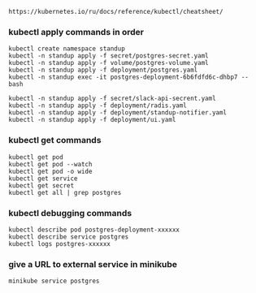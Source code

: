 ```shell
https://kubernetes.io/ru/docs/reference/kubectl/cheatsheet/
```

### kubectl apply commands in order
    kubectl create namespace standup
    kubectl -n standup apply -f secret/postgres-secret.yaml
    kubectl -n standup apply -f volume/postgres-volume.yaml
    kubectl -n standup apply -f deployment/postgres.yaml
    kubectl -n standup exec -it postgres-deployment-6b6fdfd6c-dhbp7 -- bash
    
    kubectl -n standup apply -f secret/slack-api-secrent.yaml
    kubectl -n standup apply -f deployment/radis.yaml
    kubectl -n standup apply -f deployment/standup-notifier.yaml
    kubectl -n standup apply -f deployment/ui.yaml

### kubectl get commands

    kubectl get pod
    kubectl get pod --watch
    kubectl get pod -o wide
    kubectl get service
    kubectl get secret
    kubectl get all | grep postgres

### kubectl debugging commands

    kubectl describe pod postgres-deployment-xxxxxx
    kubectl describe service postgres
    kubectl logs postgres-xxxxxx

### give a URL to external service in minikube

    minikube service postgres
